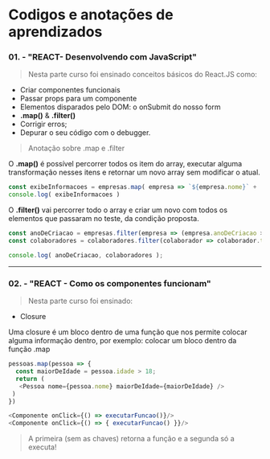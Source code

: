 # Codigos e anotações de aprendizados
### 01. - "REACT- Desenvolvendo com JavaScript"

> Nesta parte curso foi ensinado conceitos básicos do React.JS como:

-   Criar componentes funcionais
-   Passar props para um componente
-   Elementos disparados pelo DOM: o onSubmit do nosso form
-   **.map()** & **.filter()**
-   Corrigir erros;
-   Depurar o seu código com o debugger.

> Anotação sobre .map e .filter

O **.map()** é possível percorrer todos os item do array, executar alguma transformação nesses itens e retornar um novo array sem modificar o atual.

```js
const exibeInformacoes = empresas.map( empresa => `${empresa.nome}` + ' CEO: ' + `${empresa.ceo}`);
console.log( exibeInformacoes )
```

O **.filter()** vai percorrer todo o array e criar um novo com todos os elementos que passaram no teste, da condição proposta.

```js
const anoDeCriacao = empresas.filter(empresa => (empresa.anoDeCriacao > 2000));
const colaboradores = colaboradores.filter(colaborador => colaborador.time === team.nome)

console.log( anoDeCriacao, colaboradores );
```

---

### 02. - "REACT - Como os componentes funcionam"

> Nesta parte curso foi ensinado:

-   Closure

Uma closure é um bloco dentro de uma função que nos permite colocar alguma informação dentro, por exemplo: colocar um bloco dentro da função .map

```js
pessoas.map(pessoa => {
  const maiorDeIdade = pessoa.idade > 18;
  return (
   <Pessoa nome={pessoa.nome} maiorDeIdade={maiorDeIdade} />
 )
})
```

```js
<Componente onClick={() => executarFuncao()}/>
<Componente onClick={() => { executarFuncao() }}/>
```
>  A primeira (sem as chaves) retorna a função e a segunda só a executa!